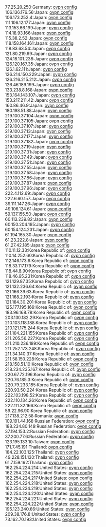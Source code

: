 77.25.20.250:Germany: [ovpn config](vpn/77_25_20_250.ovpn)  
106.136.176.56:Japan: [ovpn config](vpn/106_136_176_56.ovpn)  
106.173.252.4:Japan: [ovpn config](vpn/106_173_252_4.ovpn)  
111.106.12.177:Japan: [ovpn config](vpn/111_106_12_177.ovpn)  
113.153.66.199:Japan: [ovpn config](vpn/113_153_66_199.ovpn)  
114.18.93.166:Japan: [ovpn config](vpn/114_18_93_166.ovpn)  
115.38.2.52:Japan: [ovpn config](vpn/115_38_2_52.ovpn)  
118.158.164.161:Japan: [ovpn config](vpn/118_158_164_161.ovpn)  
118.83.63.54:Japan: [ovpn config](vpn/118_83_63_54.ovpn)  
121.80.219.69:Japan: [ovpn config](vpn/121_80_219_69.ovpn)  
124.18.101.238:Japan: [ovpn config](vpn/124_18_101_238.ovpn)  
126.120.167.35:Japan: [ovpn config](vpn/126_120_167_35.ovpn)  
126.1.62.111:Japan: [ovpn config](vpn/126_1_62_111.ovpn)  
126.214.150.229:Japan: [ovpn config](vpn/126_214_150_229.ovpn)  
126.216.215.212:Japan: [ovpn config](vpn/126_216_215_212.ovpn)  
126.46.189.199:Japan: [ovpn config](vpn/126_46_189_199.ovpn)  
133.238.8.168:Japan: [ovpn config](vpn/133_238_8_168.ovpn)  
153.164.143.107:Japan: [ovpn config](vpn/153_164_143_107.ovpn)  
153.217.211.42:Japan: [ovpn config](vpn/153_217_211_42.ovpn)  
160.86.46.9:Japan: [ovpn config](vpn/160_86_46_9.ovpn)  
180.198.51.88:Japan: [ovpn config](vpn/180_198_51_88.ovpn)  
219.100.37.104:Japan: [ovpn config](vpn/219_100_37_104.ovpn)  
219.100.37.105:Japan: [ovpn config](vpn/219_100_37_105.ovpn)  
219.100.37.107:Japan: [ovpn config](vpn/219_100_37_107.ovpn)  
219.100.37.13:Japan: [ovpn config](vpn/219_100_37_13.ovpn)  
219.100.37.177:Japan: [ovpn config](vpn/219_100_37_177.ovpn)  
219.100.37.182:Japan: [ovpn config](vpn/219_100_37_182.ovpn)  
219.100.37.19:Japan: [ovpn config](vpn/219_100_37_19.ovpn)  
219.100.37.31:Japan: [ovpn config](vpn/219_100_37_31.ovpn)  
219.100.37.49:Japan: [ovpn config](vpn/219_100_37_49.ovpn)  
219.100.37.51:Japan: [ovpn config](vpn/219_100_37_51.ovpn)  
219.100.37.55:Japan: [ovpn config](vpn/219_100_37_55.ovpn)  
219.100.37.58:Japan: [ovpn config](vpn/219_100_37_58.ovpn)  
219.100.37.86:Japan: [ovpn config](vpn/219_100_37_86.ovpn)  
219.100.37.87:Japan: [ovpn config](vpn/219_100_37_87.ovpn)  
219.100.37.96:Japan: [ovpn config](vpn/219_100_37_96.ovpn)  
222.4.112.69:Japan: [ovpn config](vpn/222_4_112_69.ovpn)  
222.6.60.157:Japan: [ovpn config](vpn/222_6_60_157.ovpn)  
39.111.147.26:Japan: [ovpn config](vpn/39_111_147_26.ovpn)  
49.106.124.61:Japan: [ovpn config](vpn/49_106_124_61.ovpn)  
59.137.155.50:Japan: [ovpn config](vpn/59_137_155_50.ovpn)  
60.113.239.82:Japan: [ovpn config](vpn/60_113_239_82.ovpn)  
60.150.204.195:Japan: [ovpn config](vpn/60_150_204_195.ovpn)  
60.154.124.231:Japan: [ovpn config](vpn/60_154_124_231.ovpn)  
61.194.165.30:Japan: [ovpn config](vpn/61_194_165_30.ovpn)  
61.23.222.8:Japan: [ovpn config](vpn/61_23_222_8.ovpn)  
61.27.42.185:Japan: [ovpn config](vpn/61_27_42_185.ovpn)  
110.11.12.33:Korea Republic of: [ovpn config](vpn/110_11_12_33.ovpn)  
110.14.252.60:Korea Republic of: [ovpn config](vpn/110_14_252_60.ovpn)  
112.146.173.6:Korea Republic of: [ovpn config](vpn/112_146_173_6.ovpn)  
118.33.117.179:Korea Republic of: [ovpn config](vpn/118_33_117_179.ovpn)  
118.44.8.90:Korea Republic of: [ovpn config](vpn/118_44_8_90.ovpn)  
118.46.65.231:Korea Republic of: [ovpn config](vpn/118_46_65_231.ovpn)  
121.129.87.35:Korea Republic of: [ovpn config](vpn/121_129_87_35.ovpn)  
121.132.236.64:Korea Republic of: [ovpn config](vpn/121_132_236_64.ovpn)  
121.166.39.63:Korea Republic of: [ovpn config](vpn/121_166_39_63.ovpn)  
121.168.2.193:Korea Republic of: [ovpn config](vpn/121_168_2_193.ovpn)  
121.184.30.201:Korea Republic of: [ovpn config](vpn/121_184_30_201.ovpn)  
125.177.195.169:Korea Republic of: [ovpn config](vpn/125_177_195_169.ovpn)  
183.96.168.78:Korea Republic of: [ovpn config](vpn/183_96_168_78.ovpn)  
203.130.182.29:Korea Republic of: [ovpn config](vpn/203_130_182_29.ovpn)  
210.103.118.188:Korea Republic of: [ovpn config](vpn/210_103_118_188.ovpn)  
210.121.175.244:Korea Republic of: [ovpn config](vpn/210_121_175_244.ovpn)  
211.104.221.155:Korea Republic of: [ovpn config](vpn/211_104_221_155.ovpn)  
211.205.56.227:Korea Republic of: [ovpn config](vpn/211_205_56_227.ovpn)  
211.210.236.199:Korea Republic of: [ovpn config](vpn/211_210_236_199.ovpn)  
211.252.173.248:Korea Republic of: [ovpn config](vpn/211_252_173_248.ovpn)  
211.34.140.37:Korea Republic of: [ovpn config](vpn/211_34_140_37.ovpn)  
211.58.150.228:Korea Republic of: [ovpn config](vpn/211_58_150_228.ovpn)  
218.158.51.10:Korea Republic of: [ovpn config](vpn/218_158_51_10.ovpn)  
218.234.235.167:Korea Republic of: [ovpn config](vpn/218_234_235_167.ovpn)  
220.67.72.196:Korea Republic of: [ovpn config](vpn/220_67_72_196.ovpn)  
220.76.185.3:Korea Republic of: [ovpn config](vpn/220_76_185_3.ovpn)  
220.79.233.185:Korea Republic of: [ovpn config](vpn/220_79_233_185.ovpn)  
220.93.50.224:Korea Republic of: [ovpn config](vpn/220_93_50_224.ovpn)  
222.103.198.52:Korea Republic of: [ovpn config](vpn/222_103_198_52.ovpn)  
222.110.134.26:Korea Republic of: [ovpn config](vpn/222_110_134_26.ovpn)  
222.111.32.166:Korea Republic of: [ovpn config](vpn/222_111_32_166.ovpn)  
59.22.96.90:Korea Republic of: [ovpn config](vpn/59_22_96_90.ovpn)  
217.138.212.58:Romania: [ovpn config](vpn/217_138_212_58.ovpn)  
109.191.44.168:Russian Federation: [ovpn config](vpn/109_191_44_168.ovpn)  
188.234.80.149:Russian Federation: [ovpn config](vpn/188_234_80_149.ovpn)  
37.194.153.2:Russian Federation: [ovpn config](vpn/37_194_153_2.ovpn)  
37.200.77.6:Russian Federation: [ovpn config](vpn/37_200_77_6.ovpn)  
123.195.133.10:Taiwan: [ovpn config](vpn/123_195_133_10.ovpn)  
171.7.45.191:Thailand: [ovpn config](vpn/171_7_45_191.ovpn)  
184.22.103.125:Thailand: [ovpn config](vpn/184_22_103_125.ovpn)  
49.228.151.130:Thailand: [ovpn config](vpn/49_228_151_130.ovpn)  
61.7.159.162:Thailand: [ovpn config](vpn/61_7_159_162.ovpn)  
162.254.224.214:United States: [ovpn config](vpn/162_254_224_214.ovpn)  
162.254.224.215:United States: [ovpn config](vpn/162_254_224_215.ovpn)  
162.254.224.217:United States: [ovpn config](vpn/162_254_224_217.ovpn)  
162.254.224.218:United States: [ovpn config](vpn/162_254_224_218.ovpn)  
162.254.224.219:United States: [ovpn config](vpn/162_254_224_219.ovpn)  
162.254.224.220:United States: [ovpn config](vpn/162_254_224_220.ovpn)  
162.254.224.221:United States: [ovpn config](vpn/162_254_224_221.ovpn)  
162.254.224.222:United States: [ovpn config](vpn/162_254_224_222.ovpn)  
195.123.240.66:United States: [ovpn config](vpn/195_123_240_66.ovpn)  
209.38.176.8:United States: [ovpn config](vpn/209_38_176_8.ovpn)  
73.162.70.193:United States: [ovpn config](vpn/73_162_70_193.ovpn)  
